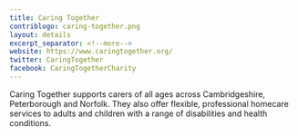 ```yaml
---
title: Caring Together
contriblogo: caring-together.png
layout: details
excerpt_separator: <!--more-->
website: https://www.caringtogether.org/
twitter: CaringTogether
facebook: CaringTogetherCharity
---
```

Caring Together supports carers of all ages across Cambridgeshire, Peterborough and Norfolk. They also offer flexible, professional homecare services to adults and children with a range of disabilities and health conditions.
<!--more-->